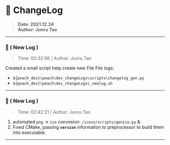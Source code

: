 # :hammer: ChangeLog
> __Date: 2021.12.24__ </br>
> __Author: Junru Tao__ </br>
---

### :electric_plug: ( New Log )
> Time: 00:32:06 | Author: Junru Tao

Created a small script help create new File File logs: 
* `${peach_dev}\peach\dev_changeLogs\scripts\changelog_gen.py`
* `${peach_dev}\peach\dev_changeLogs\_newlog.sh`
---

### :electric_plug: ( New Log )
> Time: 02:42:21 | Author: Junru Tao

1. automated `png` &rarr; `ico` convesion: `/icons/scripts/genico.py` & 
2. Fixed CMake, passing __`version`__ information to preprocessor to build them into executable. 

---


